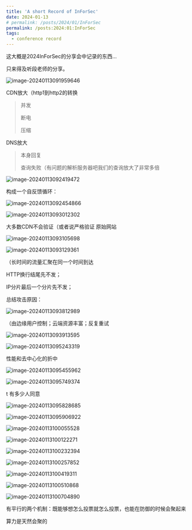 ```yaml
---
title: 'A short Record of InForSec'
date: 2024-01-13
# permalink: /posts/2024/01/InForSec
permalink: /posts:2024:01:InForSec
tags:
  - conference record
---
```

这大概是2024InForSec的分享会中记录的东西...

只来得及听段老师的分享。

![image-20240113091959646](../myImages/image-20240113091959646.png)





CDN放大（http1到http2的转换

> 并发
>
> 断电
>
> 压缩



DNS放大

> 本身回复
>
> 查询失败（有问题的解析服务器吧我们的查询放大了非常多倍

![image-20240113092419472](../myImages/image-20240113092419472.png)

构成一个自反馈循环：

![image-20240113092454866](../myImages/image-20240113092454866.png)

![image-20240113093012302](../myImages/image-20240113093012302.png)

大多数CDN不会验证（或者说严格验证 原始网站 

![image-20240113093105698](../myImages/image-20240113093105698.png)

![image-20240113093129361](../myImages/image-20240113093129361.png)

（长时间的流量汇聚在同一个时间到达

HTTP换行结尾先不发；

IP分片最后一个分片先不发；

总结攻击原因：

![image-20240113093812989](../myImages/image-20240113093812989.png)

（由边缘用户控制；云端资源丰富；反复重试

![image-20240113093913595](../myImages/image-20240113093913595.png)

![image-20240113095243319](../myImages/image-20240113095243319.png)

性能和去中心化的折中

![image-20240113095455962](../myImages/image-20240113095455962.png)

![image-20240113095749374](../myImages/image-20240113095749374.png)

t 有多少人同意

![image-20240113095828685](../myImages/image-20240113095828685.png)

![image-20240113095906922](../myImages/image-20240113095906922.png)

![image-20240113100055528](../myImages/image-20240113100055528.png)

![image-20240113100122271](../myImages/image-20240113100122271.png)

![image-20240113100232394](../myImages/image-20240113100232394.png)

![image-20240113100257852](../myImages/image-20240113100257852.png)

![image-20240113100419311](../myImages/image-20240113100419311.png)

![image-20240113100510868](../myImages/image-20240113100510868.png)

![image-20240113100704890](../myImages/image-20240113100704890.png)

有平行的两个机制：既能够想怎么投票就怎么投票，也能在防御的时候会聚起来



算力是天然会聚的